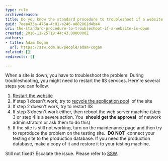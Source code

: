 ```yaml
---
type: rule
archivedreason: 
title: Do you know the standard procedure to troubleshoot if a website is down?
guid: 7eea433a-475a-4c01-a246-a882861d4ba4
uri: the-standard-procedure-to-troubleshoot-if-a-website-is-down
created: 2016-11-25T19:44:43.0000000Z
authors:
- title: Adam Cogan
  url: https://ssw.com.au/people/adam-cogan
related: []
redirects: []

---
```


When a site is down, you have to troubleshoot the problem. During troubleshooting, you might need to restart the IIS services. Here're several steps you can follow.

<!--endintro-->

1. [Restart the website](https&#58;//www.microsoft.com/technet/prodtechnol/WindowsServer2003/Library/IIS/f38a73eb-9e33-4f71-bcca-a913a125a50e.mspx?mfr=true)
2. If step 1 doesn't work, try to [recycle the application pool](https&#58;//www.microsoft.com/technet/prodtechnol/WindowsServer2003/Library/IIS/f11b8294-cc42-4e9c-8482-6257bf3b80f2.mspx?mfr=true)  of the site
3. If step 2 doesn't work, try to restart IIS
4. If step 3 doesn't work either, then reboot the web server machine (step 3 or step 4 is a severe action. You  **should get the approval**  of network administrators or ask them to do this)
5. If the site is still not working, turn on the maintenance page and then try to reproduce the problem on the testing site.  **DO NOT**  connect your testing site to the production database. If you need the production database, make a copy of it and restore it to your testing machine.


Still not fixed? Escalate the issue. Please refer to [SSW](https&#58;//www.ssw.com.au/).
